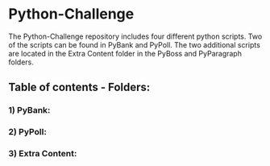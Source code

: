 # Python-Challenge
The Python-Challenge repository includes four different python scripts. Two of the scripts can be found in PyBank and PyPoll. The two additional scripts are located in the Extra   Content folder in the PyBoss and PyParagraph folders.


## Table of contents - Folders:



### 1) PyBank:



### 2) PyPoll:



### 3) Extra Content:
